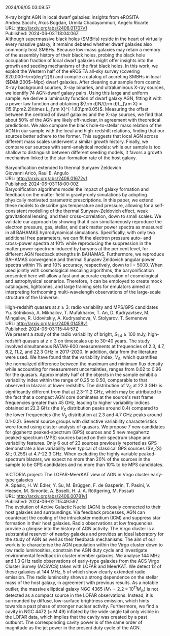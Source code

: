 2024/06/05 03:09:57  

X-ray bright AGN in local dwarf galaxies: insights from eROSITA  
Andrea Sacchi, Akos Bogdan, Urmila Chadayammuri, Angelo Ricarte  
URL: http://arxiv.org/abs/2406.01707v1  
Published: 2024-06-03T18:04:06Z  
  Although supermassive black holes (SMBHs) reside in the heart of virtually every massive galaxy, it remains debated whether dwarf galaxies also commonly host SMBHs. Because low-mass galaxies may retain a memory of the assembly history of their black holes, probing the black hole occupation fraction of local dwarf galaxies might offer insights into the growth and seeding mechanisms of the first black holes. In this work, we exploit the Western half of the eROSITA all-sky survey (covering $20,000~\rm{deg^2}$) and compile a catalog of accreting SMBHs in local ($D&lt;200$~Mpc) dwarf galaxies. After cleaning our sample from cosmic X-ray background sources, X-ray binaries, and ultraluminous X-ray sources, we identify 74 AGN-dwarf galaxy pairs. Using this large and uniform sample, we derive a luminosity function of dwarf galaxy AGN, fitting it with a power law function and obtaining ${\rm d}N/{\rm d}L_{\rm X} = (15.9\pm2.2)\times L_{\rm X}^{-1.63\pm0.05}$. Measuring the offset between the centroid of dwarf galaxies and the X-ray sources, we find that about $50\%$ of the AGN are likely off-nuclear, in agreement with theoretical predictions. We also compare the black hole-to-stellar mass relation of the AGN in our sample with the local and high-redshift relations, finding that our sources better adhere to the former. This suggests that local AGN across different mass scales underwent a similar growth history. Finally, we compare our sources with semi-analytical models: while our sample is too shallow to distinguish between different seeding models, it favors a growth mechanism linked to the star-formation rate of the host galaxy.   

Baryonification extended to thermal Sunyaev Zeldovich  
Giovanni Aricò, Raul E. Angulo  
URL: http://arxiv.org/abs/2406.01672v1  
Published: 2024-06-03T18:00:00Z  
  Baryonification algorithms model the impact of galaxy formation and feedback on the matter field in gravity-only simulations by adopting physically motivated parametric prescriptions. In this paper, we extend these models to describe gas temperature and pressure, allowing for a self-consistent modelling of the thermal Sunyaev-Zeldovich effect, weak gravitational lensing, and their cross-correlation, down to small scales. We validate our approach by showing that it can simultaneously reproduce the electron pressure, gas, stellar, and dark matter power spectra as measured in all BAHAMAS hydrodynamical simulations. Specifically, with only two additional free parameters, we can fit the electron pressure auto- and cross-power spectra at 10% while reproducing the suppression in the matter power spectrum induced by baryons at the per cent level, for different AGN feedback strengths in BAHAMAS. Furthermore, we reproduce BAHAMAS convergence and thermal Sunyaev Zeldovich angular power spectra within 1% and 10% accuracy, respectively, down to l = 5000. When used jointly with cosmological rescaling algorithms, the baryonification presented here will allow a fast and accurate exploration of cosmological and astrophysical scenarios. Therefore, it can be employed to create mock catalogues, lightcones, and large training sets for emulators aimed at interpreting forthcoming multi-wavelength observations of the large-scale structure of the Universe.   

High-redshift quasars at $z \geq 3$: radio variability and MPS/GPS
  candidates  
Yu. Sotnikova, A. Mikhailov, T. Mufakharov, T. An, D. Kudryavtsev, M. Mingaliev, R. Udovitskiy, A. Kudryashova, V. Stolyarov, T. Semenova  
URL: http://arxiv.org/abs/2406.01458v1  
Published: 2024-06-03T15:44:57Z  
  We present a study of the radio variability of bright, $S_{1.4}\geq100$ mJy, high-redshift quasars at $z\geq3$ on timescales up to 30-40 years. The study involved simultaneous RATAN-600 measurements at frequencies of 2.3, 4.7, 8.2, 11.2, and 22.3 GHz in 2017-2020. In addition, data from the literature were used. We have found that the variability index, $V_S$, which quantifies the normalized difference between the maximum and minimum flux density while accounting for measurement uncertainties, ranges from 0.02 to 0.96 for the quasars. Approximately half of the objects in the sample exhibit a variability index within the range of 0.25 to 0.50, comparable to that observed in blazars at lower redshifts. The distribution of $V_S$ at 22.3 GHz is significantly different from that at 2.3-11.2 GHz, which may be attributed to the fact that a compact AGN core dominates at the source's rest frame frequencies greater than 45 GHz, leading to higher variability indices obtained at 22.3 GHz (the $V_S$ distribution peaks around 0.4) compared to the lower frequencies (the $V_S$ distribution at 2.3 and 4.7 GHz peaks around 0.1-0.2). Several source groups with distinctive variability characteristics were found using cluster analysis of quasars. We propose 7 new candidates for gigahertz peaked-spectrum (GPS) sources and 5 new megahertz peaked-spectrum (MPS) sources based on their spectrum shape and variability features. Only 6 out of 23 sources previously reported as GPS demonstrate a low variability level typical of classical GPS sources ($V_{S} &lt; 0.25$) at 4.7-22.3 GHz. When excluding the highly variable peaked-spectrum blazars, we expect no more than 20% of the sources in the sample to be GPS candidates and no more than 10% to be MPS candidates.   

ViCTORIA project: The LOFAR-MeerKAT view of AGN in Virgo cluster
  early-type galaxies  
A. Spasic, H. W. Edler, Y. Su, M. Brüggen, F. de Gasperin, T. Pasini, V. Heesen, M. Simonte, A. Boselli, H. J. A. Röttgering, M. Fossati  
URL: http://arxiv.org/abs/2406.00781v1  
Published: 2024-06-02T15:49:59Z  
  The evolution of Active Galactic Nuclei (AGN) is closely connected to their host galaxies and surroundings. Via feedback processes, AGN can counteract the cooling of the intracluster medium (ICM) and suppress star formation in their host galaxies. Radio observations at low frequencies provide a glimpse into the history of AGN activity. The Virgo cluster is a substantial reservoir of nearby galaxies and provides an ideal laboratory for the study of AGN as well as their feedback mechanisms. The aim of our work is to characterise the AGN population within the Virgo cluster down to low radio luminosities, constrain the AGN duty cycle and investigate environmental feedback in cluster member galaxies. We analyse 144 MHz and 1.3 GHz radio observations of early-type galaxies from the ACS Virgo Cluster Survey (ACSVCS) taken with LOFAR and MeerKAT. We detect 12 of these galaxies at 144 MHz, 5 of which show clearly extended radio emission. The radio luminosity shows a strong dependence on the stellar mass of the host galaxy, in agreement with previous results. As a notable outlier, the massive elliptical galaxy NGC 4365 ($M_* = 2.2 \times 10^{11} M_\odot$) is not detected as a compact source in the LOFAR observations. Instead, it is surrounded by diffuse, low-surface brightness emission, which hints towards a past phase of stronger nuclear activity. Furthermore, we find a cavity in NGC 4472 (= M 49) inflated by the wide-angle tail only visible in the LOFAR data, which implies that the cavity was created by a past outburst. The corresponding cavity power is of the same order of magnitude as the jet power in the present duty cycle of the AGN.   

